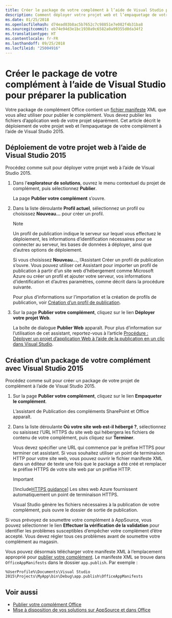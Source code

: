 ```yaml
---
title: Créer le package de votre complément à l’aide de Visual Studio pour préparer la publication | Microsoft Docs
description: Comment déployer votre projet web et l’empaquetage de votre complément à l’aide de Visual Studio 2015.
ms.date: 01/25/2018
ms.openlocfilehash: d74ead03b8ac5b7652c7c98851e7e082f4b31ba8
ms.sourcegitcommit: eb74e94d3e1bc1930a9c6582a0a99355d0da34f2
ms.translationtype: HT
ms.contentlocale: fr-FR
ms.lasthandoff: 09/25/2018
ms.locfileid: "25004916"
---
```

# <a name="package-your-add-in-using-visual-studio-to-prepare-for-publishing"></a>Créer le package de votre complément à l’aide de Visual Studio pour préparer la publication

Votre package de complément Office contient un [fichier manifeste](../develop/add-in-manifests.md) XML que vous allez utiliser pour publier le complément. Vous devez publier les fichiers d’application web de votre projet séparément. Cet article décrit le déploiement de votre projet web et l’empaquetage de votre complément à l’aide de Visual Studio 2015.

## <a name="to-deploy-your-web-project-using-visual-studio-2015"></a>Déploiement de votre projet web à l’aide de Visual Studio 2015

Procédez comme suit pour déployer votre projet web à l’aide de Visual Studio 2015.

1. Dans l’**explorateur de solutions**, ouvrez le menu contextuel du projet de complément, puis sélectionnez **Publier**.
    
    La page **Publier votre complément** s’ouvre.
    
2. Dans la liste déroulante **Profil actuel**, sélectionnez un profil ou choisissez **Nouveau…** pour créer un profil.
    
    > [!NOTE]
    > Un profil de publication indique le serveur sur lequel vous effectuez le déploiement, les informations d’identification nécessaires pour se connecter au serveur, les bases de données à déployer, ainsi que d’autres options de déploiement.

    Si vous choisissez **Nouveau...**, l’Assistant Créer un profil de publication s’ouvre. Vous pouvez utiliser cet Assistant pour importer un profil de publication à partir d’un site web d’hébergement comme Microsoft Azure ou créer un profil et ajouter votre serveur, vos informations d’identification et d’autres paramètres, comme décrit dans la procédure suivante.
    
    Pour plus d’informations sur l’importation et la création de profils de publication, voir [Création d’un profil de publication](https://msdn.microsoft.com/library/dd465337.aspx#creating_a_profile).
    
3. Sur la page  **Publier votre complément**, cliquez sur le lien  **Déployer votre projet Web**.
    
    La boîte de dialogue **Publier Web** apparaît. Pour plus d’information sur l’utilisation de cet assistant, reportez-vous à l’article [Procédure : Déployer un projet d’application Web à l’aide de la publication en un clic dans Visual Studio](https://msdn.microsoft.com/library/dd465337.aspx).
    

## <a name="to-package-your-add-in-using-visual-studio-2015"></a>Création d’un package de votre complément avec Visual Studio 2015

Procédez comme suit pour créer un package de votre projet de complément à l’aide de Visual Studio 2015.

1. Sur la page **Publier votre complément**, cliquez sur le lien **Empaqueter le complément**.
    
    L’assistant de Publication des compléments SharePoint et Office apparaît.
    
2. Dans la liste déroulante **Où votre site web est-il hébergé ?**, sélectionnez ou saisissez l’URL HTTPS du site web qui hébergera les fichiers de contenu de votre complément, puis cliquez sur **Terminer**. 
    
    Vous devez spécifier une URL qui commence par le préfixe HTTPS pour terminer cet assistant. Si vous souhaitez utiliser un point de terminaison HTTP pour votre site web, vous pouvez ouvrir le fichier manifeste XML dans un éditeur de texte une fois que le package a été créé et remplacer le préfixe HTTPS de votre site web par un préfixe HTTP. 

    > [!IMPORTANT]
    > [!include[HTTPS guidance](../includes/https-guidance.md)] Les sites web Azure fournissent automatiquement un point de terminaison HTTPS.

    Visual Studio génère les fichiers nécessaires à la publication de votre complément, puis ouvre le dossier de sortie de publication. 
    
Si vous prévoyez de soumettre votre complément à AppSource, vous pouvez sélectionner le lien **Effectuer la vérification de la validation** pour identifier les problèmes susceptibles d’empêcher votre complément d’être accepté. Vous devez régler tous ces problèmes avant de soumettre votre complément au magasin.

Vous pouvez désormais télécharger votre manifeste XML à l’emplacement approprié pour [publier votre complément](../publish/publish.md). Le manifeste XML se trouve dans `OfficeAppManifests` dans le dossier `app.publish`. Par exemple :

 `%UserProfile%\Documents\Visual Studio 2015\Projects\MyApp\bin\Debug\app.publish\OfficeAppManifests`


## <a name="see-also"></a>Voir aussi

- [Publier votre complément Office](../publish/publish.md)
- [Mise à disposition de vos solutions sur AppSource et dans Office](https://docs.microsoft.com/office/dev/store/submit-to-the-office-store)
    
